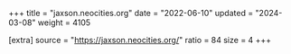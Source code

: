+++
title = "jaxson.neocities.org"
date = "2022-06-10"
updated = "2024-03-08"
weight = 4105

[extra]
source = "https://jaxson.neocities.org/"
ratio = 84
size = 4
+++
